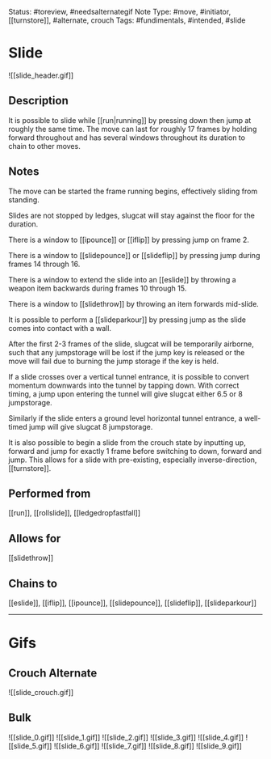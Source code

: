 Status: #toreview, #needsalternategif
Note Type: #move, #initiator, [[turnstore]], #alternate, crouch
Tags: #fundimentals, #intended, #slide 

# Slide
![[slide_header.gif]]
## Description
It is possible to slide while [[run|running]] by pressing down then jump at roughly the same time. The move can last for roughly 17 frames by holding forward throughout and has several windows throughout its duration to chain to other moves.

## Notes
The move can be started the frame running begins, effectively sliding from standing.

Slides are not stopped by ledges, slugcat will stay against the floor for the duration.

There is a window to [[ipounce]] or [[iflip]] by pressing jump on frame 2.

There is a window to [[slidepounce]] or [[slideflip]] by pressing jump during frames 14 through 16.

There is a window to extend the slide into an [[eslide]] by throwing a weapon item backwards during frames 10 through 15.

There is a window to [[slidethrow]] by throwing an item forwards mid-slide.

It is possible to perform a [[slideparkour]] by pressing jump as the slide comes into contact with a wall.

After the first 2-3 frames of the slide, slugcat will be temporarily airborne, such that any jumpstorage will be lost if the jump key is released or the move will fail due to burning the jump storage if the key is held.

If a slide crosses over a vertical tunnel entrance, it is possible to convert momentum downwards into the tunnel by tapping down. With correct timing, a jump upon entering the tunnel will give slugcat either 6.5 or 8 jumpstorage.

Similarly if the slide enters a ground level horizontal tunnel entrance, a well-timed jump will give slugcat 8 jumpstorage.

It is also possible to begin a slide from the crouch state by inputting up, forward and jump for exactly 1 frame before switching to down, forward and jump. This allows for a slide with pre-existing, especially inverse-direction, [[turnstore]].

## Performed from
[[run]], [[rollslide]], [[ledgedropfastfall]]

## Allows for
[[slidethrow]]

## Chains to
 [[eslide]], [[iflip]], [[ipounce]], [[slidepounce]], [[slideflip]], [[slideparkour]]

___
# Gifs
## Crouch Alternate
![[slide_crouch.gif]]
## Bulk
![[slide_0.gif]]
![[slide_1.gif]]
![[slide_2.gif]]
![[slide_3.gif]]
![[slide_4.gif]]
![[slide_5.gif]]
![[slide_6.gif]]
![[slide_7.gif]]
![[slide_8.gif]]
![[slide_9.gif]]